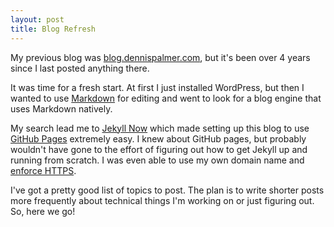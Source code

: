 ```yaml
---
layout: post
title: Blog Refresh
---
```


My previous blog was [blog.dennispalmer.com](http://blog.dennispalmer.com), but it's been over 4 years since I last posted anything there.

It was time for a fresh start. At first I just installed WordPress, but then I wanted to use [Markdown](https://github.com/adam-p/markdown-here/wiki/Markdown-Cheatsheet) for editing and went to look for a blog engine that uses Markdown natively.

My search lead me to [Jekyll Now](https://github.com/barryclark/jekyll-now) which made setting up this blog to use [GitHub Pages](https://help.github.com/articles/what-is-github-pages/) extremely easy. I knew about GitHub pages, but probably wouldn't have gone to the effort of figuring out how to get Jekyll up and running from scratch. I was even able to use my own domain name and [enforce HTTPS](https://help.github.com/articles/securing-your-github-pages-site-with-https/).

I've got a pretty good list of topics to post. The plan is to write shorter posts more frequently about technical things I'm working on or just figuring out. So, here we go!

